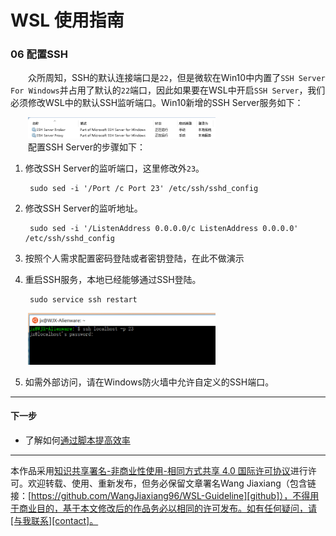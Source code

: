 # WSL 使用指南

### 06 配置SSH

&emsp;&emsp;众所周知，SSH的默认连接端口是`22`，但是微软在Win10中内置了`SSH Server For Windows`并占用了默认的`22`端口，因此如果要在WSL中开启`SSH Server`，我们必须修改WSL中的默认SSH监听端口。Win10新增的SSH Server服务如下：

&emsp;&emsp;<img width="300" src="../images/06-配置SSH/ssh-server-for-windows.png">    
&emsp;&emsp;配置SSH Server的步骤如下：

1. 修改SSH Server的监听端口，这里修改外`23`。

        sudo sed -i '/Port /c Port 23' /etc/ssh/sshd_config

2. 修改SSH Server的监听地址。

        sudo sed -i '/ListenAddress 0.0.0.0/c ListenAddress 0.0.0.0' /etc/ssh/sshd_config

3. 按照个人需求配置密码登陆或者密钥登陆，在此不做演示

4. 重启SSH服务，本地已经能够通过SSH登陆。

        sudo service ssh restart

&emsp;&emsp;<img width="300" src="../images/06-配置SSH/ssh.png">   


5. 如需外部访问，请在Windows防火墙中允许自定义的SSH端口。


---
#### 下一步

* 了解如何[通过脚本提高效率](07-通过脚本提高效率.md)


---
本作品采用[知识共享署名-非商业性使用-相同方式共享 4.0 国际许可协议][privacy]进行许可。欢迎转载、使用、重新发布，但务必保留文章署名Wang Jiaxiang（包含链接：[https://github.com/WangJiaxiang96/WSL-Guideline][github]），不得用于商业目的，基于本文修改后的作品务必以相同的许可发布。如有任何疑问，请[与我联系][contact]。 

[privacy]:https://creativecommons.org/licenses/by-nc-sa/4.0/
[github]:https://github.com/WangJiaxiang96/WSL-Guideline
[contact]:mailto:wangjiaxiang96@outlook.com